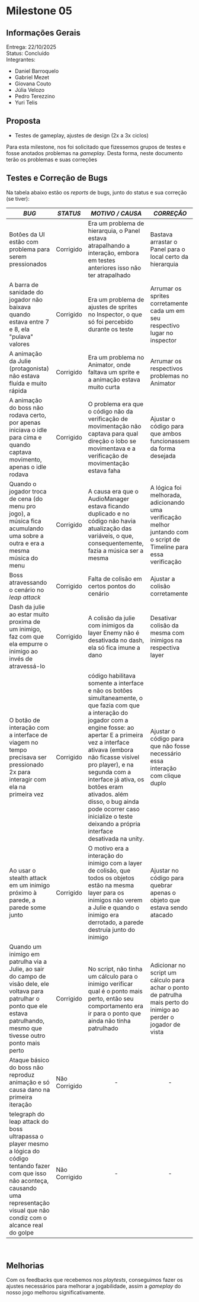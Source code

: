 # Milestone 05
## Informações Gerais
Entrega: 22/10/2025 <br>
Status: Concluído <br>
Integrantes:
- Daniel Barroquelo
- Gabriel Mezet
- Giovana Couto
- Júlia Velozo
- Pedro Terezzino
- Yuri Telis <br>

## Proposta
- Testes de gameplay, ajustes de design (2x a 3x ciclos) <br>

Para esta milestone, nos foi solicitado que fizessemos grupos de testes e fosse anotados problemas na _gameplay_. Desta forma, neste documento terão os problemas e suas correções 

## Testes e Correção de Bugs
Na tabela abaixo estão os _reports_ de bugs, junto do status e sua correção (se tiver):

| <div align = center> _BUG_ </div> | <div align = center> _STATUS_ </div> | <div align = center> _MOTIVO / CAUSA_ </div> | <div align = center> _CORREÇÃO_ </div> |
| :-- | :-- | :-- | :--
| Botôes da UI estão com problema para serem pressionados | Corrigido | Era um problema de hierarquia, o Panel estava atrapalhando a interação, embora em testes anteriores isso não ter atrapalhado | Bastava arrastar o Panel para o local certo da hierarquia |
| A barra de sanidade do jogador não baixava quando estava entre 7 e 8, ela "pulava" valores | Corrigido | Era um problema de ajustes de sprites no Inspector, o que só foi percebido durante os teste | Arrumar os sprites corretamente cada um em seu respectivo lugar no inspector |
| A animação da Julie (protagonista) não estava fluída e muito rápida | Corrigido | Era um problema no Animator, onde faltava um sprite e a animação estava muito curta | Arrumar os respectivos problemas no Animator |
| A animação do boss não rodava certo, por apenas iniciava o idle para cima e quando captava movimento, apenas o idle rodava | Corrigido | O problema era que o código não da verificação de movimentação não captava para qual direção o lobo se movimentava e a verificação de movimentação estava faha | Ajustar o código para que ambos funcionassem da forma desejada |
| Quando o jogador troca de cena (do menu pro jogo), a música fica acumulando uma sobre a outra e era a mesma música do menu | Corrigido | A causa era que o AudioManager estava ficando duplicado e no código não havia atualização das variáveis, o que, consequentemente, fazia a música ser a mesma | A lógica foi melhorada, adicionando uma verificação melhor juntando com o script de Timeline para essa verificação |
| Boss atravessando o cenário no _leap attack_ | Corrigido | Falta de colisão em certos pontos do cenário | Ajustar a colisão corretamente |
| Dash da julie ao estar muito proxima de um inimigo, faz com que ela empurre o inimigo ao invés de atravessá-lo | Corrigido | A colisão da julie com inimigos da layer Enemy não é desativada no dash, ela só fica imune a dano | Desativar colisão da mesma com inimigos na respectiva layer |
| O botão de interação com a interface de viagem no tempo precisava ser pressionado 2x para interagir com ela na primeira vez | Corrigido | código habilitava somente a interface e não os botões simultaneamente, o que fazia com que a interação do jogador com a engine fosse: ao apertar E a primeira vez a interface ativava (embora não ficasse visível pro player), e na segunda com a interface já ativa, os botões eram ativados. além disso, o bug ainda pode ocorrer caso inicialize o teste deixando a própria interface desativada na unity. | Ajustar o código para que não fosse necessário essa interação com clique duplo |
| Ao usar o stealth attack em um inimigo próximo à parede, a parede some junto | Corrigido | O motivo era a interação do inimigo com a layer de colisão, que todos os objetos estão na mesma layer para os inimigos não verem a Julie e quando o inimigo era derrotado, a parede destruía junto do inimigo | Ajustar no código para quebrar apenas o objeto que estava sendo atacado |
| Quando um inimigo em patrulha via a Julie, ao sair do campo de visão dele, ele voltava para patrulhar o ponto que ele estava patrulhando, mesmo que tivesse outro ponto mais perto | Corrigido | No script, não tinha um cálculo para o inimigo verificar qual é o ponto mais perto, então seu comportamento era ir para o ponto que ainda não tinha patrulhado | Adicionar no script um cálculo para achar o ponto de patrulha mais perto do inimigo ao perder o jogador de vista |
| Ataque básico do boss não reproduz animação e só causa dano na primeira iteração | Não Corrigido | <div align = center> - </div> | <div align = center> - </div> |
| ⁠telegraph do leap attack do boss ultrapassa o player mesmo a lógica do código tentando fazer com que isso não aconteça, causando uma representação visual que não condiz com o alcance real do golpe | Não Corrigido | <div align = center> - </div> | <div align = center> - </div> |
<br>

## Melhorias
Com os feedbacks que recebemos nos _playtests_, conseguimos fazer os ajustes necessários para melhorar a jogabilidade, assim a _gameplay_ do nosso jogo melhorou significativamente.
